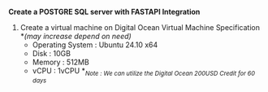 **Create a POSTGRE SQL server with FASTAPI Integration**

1. Create a virtual machine on Digital Ocean
  Virtual Machine Specification **(may increase depend on need)*
    - Operating System : Ubuntu 24.10 x64
    - Disk : 10GB
    - Memory : 512MB
    - vCPU : 1vCPU
      **<Sub>Note : We can utilize the Digital Ocean 200USD Credit for 60 days</sub>*

